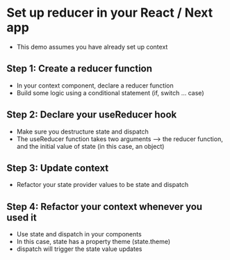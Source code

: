 # Set up reducer in your React / Next app

- This demo assumes you have already set up context

## Step 1: Create a reducer function

- In your context component, declare a reducer function
- Build some logic using a conditional statement (if, switch ... case)

## Step 2: Declare your useReducer hook

- Make sure you destructure state and dispatch
- The useReducer function takes two arguments --> the reducer function, and the initial value of state (in this case, an object)

## Step 3: Update context

- Refactor your state provider values to be state and dispatch

## Step 4: Refactor your context whenever you used it

- Use state and dispatch in your components
- In this case, state has a property theme (state.theme)
- dispatch will trigger the state value updates
